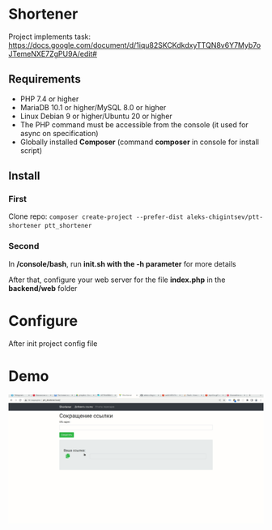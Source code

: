 # Shortener

Project implements task:
https://docs.google.com/document/d/1iqu82SKCKdkdxyTTQN8v6Y7Myb7oJTemeNXE7ZgPU9A/edit#

## Requirements

- PHP 7.4 or higher
- MariaDB 10.1 or higher/MySQL 8.0 or higher
- Linux Debian 9 or higher/Ubuntu 20 or higher
- The PHP command must be accessible from the console (it used for async on specification)
- Globally installed **Composer** (command **composer** in console for install script)

## Install

### First

Clone repo: `composer create-project --prefer-dist aleks-chigintsev/ptt-shortener ptt_shortener`

### Second

In **/console/bash**, run **init.sh with the -h parameter**
for more details

After that, configure your web server for the file 
**index.php** in the **backend/web** folder

# Configure

After init project config file

# Demo
[![Demo interface](demos/screencast1.gif)](demos/screencast1.gif)